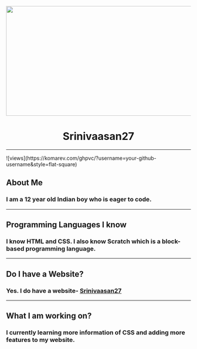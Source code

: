 <img src="https://raw.githubusercontent.com/Srinivaasan27/Srinivaasan27.github.io/main/Profile%20Photo.PNG" height="300" width="1000">
<h1 text align="center">Srinivaasan27</h1>
<hr />
![views](https://komarev.com/ghpvc/?username=your-github-username&style=flat-square)
<p><h2>About Me</h2>
<h3>I am a 12 year old Indian boy who is eager to code.</h3></p>
<hr />
<p><h2>Programming Languages I know</h2>
<h3>I know HTML and CSS. I also know Scratch which is a block- based programming language.</h3></p>
<hr />
<p><h2>Do I have a Website?
<h3>Yes. I do have a website- <a href="https://srinivaasan27.github.io/">Srinivaasan27</a></h3></p>
<hr />
<p><h2>What I am working on?</h2>
<h3>I currently learning more information of CSS and adding more features to my website.</h3></p>
